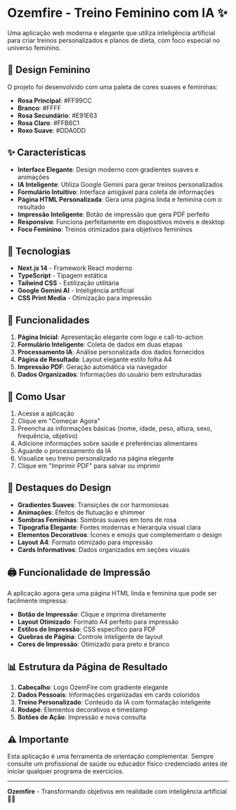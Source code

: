 # Ozemfire - Treino Feminino com IA ✨

Uma aplicação web moderna e elegante que utiliza inteligência artificial para criar treinos personalizados e planos de dieta, com foco especial no universo feminino.

## 🎨 Design Feminino

O projeto foi desenvolvido com uma paleta de cores suaves e femininas:

- **Rosa Principal**: #FF99CC
- **Branco**: #FFFF
- **Rosa Secundário**: #E91E63
- **Rosa Claro**: #FFB6C1
- **Roxo Suave**: #DDA0DD

## ✨ Características

- **Interface Elegante**: Design moderno com gradientes suaves e animações
- **IA Inteligente**: Utiliza Google Gemini para gerar treinos personalizados
- **Formulário Intuitivo**: Interface amigável para coleta de informações
- **Página HTML Personalizada**: Gera uma página linda e feminina com o resultado
- **Impressão Inteligente**: Botão de impressão que gera PDF perfeito
- **Responsivo**: Funciona perfeitamente em dispositivos móveis e desktop
- **Foco Feminino**: Treinos otimizados para objetivos femininos

## 🚀 Tecnologias

- **Next.js 14** - Framework React moderno
- **TypeScript** - Tipagem estática
- **Tailwind CSS** - Estilização utilitária
- **Google Gemini AI** - Inteligência artificial
- **CSS Print Media** - Otimização para impressão

## 📱 Funcionalidades

1. **Página Inicial**: Apresentação elegante com logo e call-to-action
2. **Formulário Inteligente**: Coleta de dados em duas etapas
3. **Processamento IA**: Análise personalizada dos dados fornecidos
4. **Página de Resultado**: Layout elegante estilo folha A4
5. **Impressão PDF**: Geração automática via navegador
6. **Dados Organizados**: Informações do usuário bem estruturadas

## 🎯 Como Usar

1. Acesse a aplicação
2. Clique em "Começar Agora"
3. Preencha as informações básicas (nome, idade, peso, altura, sexo, frequência, objetivo)
4. Adicione informações sobre saúde e preferências alimentares
5. Aguarde o processamento da IA
6. Visualize seu treino personalizado na página elegante
7. Clique em "Imprimir PDF" para salvar ou imprimir

## 🌟 Destaques do Design

- **Gradientes Suaves**: Transições de cor harmoniosas
- **Animações**: Efeitos de flutuação e shimmer
- **Sombras Femininas**: Sombras suaves em tons de rosa
- **Tipografia Elegante**: Fontes modernas e hierarquia visual clara
- **Elementos Decorativos**: Ícones e emojis que complementam o design
- **Layout A4**: Formato otimizado para impressão
- **Cards Informativos**: Dados organizados em seções visuais

## 🖨️ Funcionalidade de Impressão

A aplicação agora gera uma página HTML linda e feminina que pode ser facilmente impressa:

- **Botão de Impressão**: Clique e imprima diretamente
- **Layout Otimizado**: Formato A4 perfeito para impressão
- **Estilos de Impressão**: CSS específico para PDF
- **Quebras de Página**: Controle inteligente de layout
- **Cores de Impressão**: Otimizado para preto e branco

## 📊 Estrutura da Página de Resultado

1. **Cabeçalho**: Logo OzemFire com gradiente elegante
2. **Dados Pessoais**: Informações organizadas em cards coloridos
3. **Treino Personalizado**: Conteúdo da IA com formatação inteligente
4. **Rodapé**: Elementos decorativos e timestamp
5. **Botões de Ação**: Impressão e nova consulta

## ⚠️ Importante

Esta aplicação é uma ferramenta de orientação complementar. Sempre consulte um profissional de saúde ou educador físico credenciado antes de iniciar qualquer programa de exercícios.

---

**Ozemfire** - Transformando objetivos em realidade com inteligência artificial 💪✨
